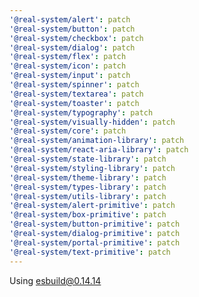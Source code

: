 ```yaml
---
'@real-system/alert': patch
'@real-system/button': patch
'@real-system/checkbox': patch
'@real-system/dialog': patch
'@real-system/flex': patch
'@real-system/icon': patch
'@real-system/input': patch
'@real-system/spinner': patch
'@real-system/textarea': patch
'@real-system/toaster': patch
'@real-system/typography': patch
'@real-system/visually-hidden': patch
'@real-system/core': patch
'@real-system/animation-library': patch
'@real-system/react-aria-library': patch
'@real-system/state-library': patch
'@real-system/styling-library': patch
'@real-system/theme-library': patch
'@real-system/types-library': patch
'@real-system/utils-library': patch
'@real-system/alert-primitive': patch
'@real-system/box-primitive': patch
'@real-system/button-primitive': patch
'@real-system/dialog-primitive': patch
'@real-system/portal-primitive': patch
'@real-system/text-primitive': patch
---
```


Using esbuild@0.14.14
